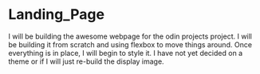 # Landing_Page
I will be building the awesome webpage for the odin projects project. I will be building it from scratch and using flexbox to move things around. Once everything is in place, I will begin to style it. I have not yet decided on a theme or if I will just re-build the display image.
